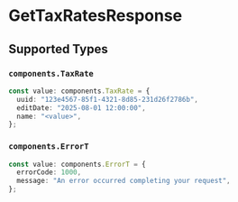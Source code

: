 # GetTaxRatesResponse


## Supported Types

### `components.TaxRate`

```typescript
const value: components.TaxRate = {
  uuid: "123e4567-85f1-4321-8d85-231d26f2786b",
  editDate: "2025-08-01 12:00:00",
  name: "<value>",
};
```

### `components.ErrorT`

```typescript
const value: components.ErrorT = {
  errorCode: 1000,
  message: "An error occurred completing your request",
};
```

